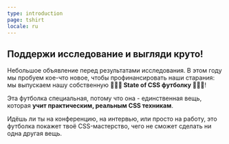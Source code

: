 ```yaml
---
type: introduction
page: tshirt
locale: ru
---
```


## Поддержи исследование и выгляди круто!

Небольшое объявление перед результатами исследования. В этом году мы пробуем кое-что новое, чтобы профинансировать наши старания: мы выпускаем нашу собственную **🎈🎉👕 State of CSS футболку 👕🎉🎈**!

Эта футболка специальная, потому что она -  единственная вещь, которая **учит практическим, реальным CSS техникам**.

Идёшь ли ты на конференцию, на интервью, или просто на работу, это футболка покажет твоё CSS-мастерство, чего не сможет сделать ни одна другая вещь.
